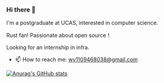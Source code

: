 ### Hi there 👋

<!--
**my-vegetable-has-exploded/my-vegetable-has-exploded** is a ✨ _special_ ✨ repository because its `README.md` (this file) appears on your GitHub profile.

Here are some ideas to get you started:

- 🔭 I’m currently working on ...
- 🌱 I’m currently learning ...
- 👯 I’m looking to collaborate on ...
- 🤔 I’m looking for help with ...
- 💬 Ask me about ...
- 📫 How to reach me: ...
- 😄 Pronouns: ...
- ⚡ Fun fact: ...
-->

I'm a postgraduate at UCAS, interested in computer science.

Rust fan! Passionate about open source！

Looking for an internship in infra.

- 📫 How to reach me: wy1109468038@gmail.com

[![Anurag's GitHub stats](https://github-readme-stats.vercel.app/api?username=my-vegetable-has-exploded)](https://github.com/anuraghazra/github-readme-stats)
